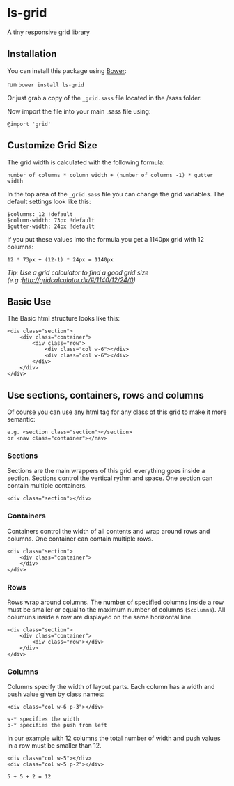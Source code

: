 # ls-grid
A tiny responsive grid library

## Installation
You can install this package using [Bower](http://bower.io/):

run `bower install ls-grid`

Or just grab a copy of the `_grid.sass` file located in the /sass folder. 

Now import the file into your main .sass file using: 

    @import 'grid'


## Customize Grid Size

The grid width is calculated with the following formula: 

    number of columns * column width + (number of columns -1) * gutter width
    
In the top area of the `_grid.sass` file you can change the grid variables. The default settings look like this:

    $columns: 12 !default
    $column-width: 73px !default
    $gutter-width: 24px !default
    
If you put these values into the formula you get a 1140px grid with 12 columns:

    12 * 73px + (12-1) * 24px = 1140px
    
*Tip: Use a grid calculator to find a good grid size (e.g.:http://gridcalculator.dk/#/1140/12/24/0)*

## Basic Use

The Basic html structure looks like this: 

    <div class="section">
        <div class="container">
            <div class="row">
                <div class="col w-6"></div>
                <div class="col w-6"></div>
            </div>
        </div>
    </div>

## Use sections, containers, rows and columns

Of course you can use any html tag for any class of this grid to make it more semantic:

    e.g. <section class="section"></section>
    or <nav class="container"></nav>

### Sections

Sections are the main wrappers of this grid: everything goes inside a section. Sections control the vertical rythm and space. One section can contain multiple containers.
    
    <div class="section"></div>
    
### Containers

Containers control the width of all contents and wrap around rows and columns. One container can contain multiple rows.

    <div class="section">
        <div class="container">
        </div>
    </div>
    
### Rows

Rows wrap around columns. The number of specified columns inside a row must be smaller or equal to the maximum number of columns (`$columns`). All columuns inside a row are displayed on the same horizontal line.

    <div class="section">
        <div class="container">
            <div class="row"></div>
        </div>
    </div>
    
### Columns

Columns specify the width of layout parts. Each column has a width and push value given by class names: 

    <div class="col w-6 p-3"></div>
    
    w-* specifies the width 
    p-* specifies the push from left
    
In our example with 12 columns the total number of width and push values in a row must be smaller than 12.

    <div class="col w-5"></div>
    <div class="col w-5 p-2"></div>
    
    5 + 5 + 2 = 12
    